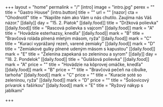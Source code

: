 +++
layout = "home"
permalink = "/"
[intro]
image = "intro.jpg"
perex = ""
title = "Gastro House"
[intro.button]
title = ""
url = ""
[nazor]
cta = "Ohodnotiť"
title = "Napíšte nám ako Vám u nás chutilo. Zaujíma nás Váš názor."
[[daily]]
day = "15. 2. Piatok"
[[daily.food]]
title = "Držková polievka"
[[daily.food]]
title = "Rascová polievka s vajcom"
[[daily.food]]
mark = "A"
title = "Hovädzie esterhazsy, knedľa"
[[daily.food]]
mark = "B"
title = "Bravčová roláda plnená mletým mäsom, ryža"
[[daily.food]]
mark = "C"
title = "Kurací vyprážaný rezeň, varené zemiaky"
[[daily.food]]
mark = "D"
title = "Zemiakové gulky plnené udeným mäsom s kapustou"
[[daily.food]]
mark = "E"
title = "Zelenina zapekaná so zeleninou a syrom"
[[daily]]
day = "18. 2. Pondelok"
[[daily.food]]
title = "Gulášová polievka"
[[daily.food]]
mark = "A"
price = ""
title = "Hovädzie na kôprovej omáčke, knedľa"
[[daily.food]]
mark = "B"
price = ""
title = "Bravčová pečeň na cibulke, tarhoňa"
[[daily.food]]
mark = "C"
price = ""
title = "Kuracie soté so zeleninou, ryža"
[[daily.food]]
mark = "D"
price = ""
title = "Šošovicový prívarok s fašírkou"
[[daily.food]]
mark = "E"
title = "Ryžový nákyp s jablkami"

+++
